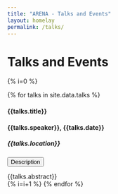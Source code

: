 ```yaml
---
title: "ARENA - Talks and Events"
layout: homelay
permalink: /talks/
---
```


# Talks and Events

{% i=0 %}

{% for talks in site.data.talks %}
<b><h4> {{talks.title}} </h4></b>
<h4>{{talks.speaker}},  {{talks.date}}</h4>
<h5> {{talks.location}} </h5>
<p>
<button class="btn btn-primary" type="button" data-toggle="collapse" data-target="#collapseExample_@i" aria-expanded="false" aria-controls="collapseExample_@i">
  Description
</button>
</p>
<div class="collapse" id="collapseExample_@i">
  <div class="card card-body">
    {{talks.abstract}}
  </div>
</div>
{% i=i+1 %}
{% endfor %}

